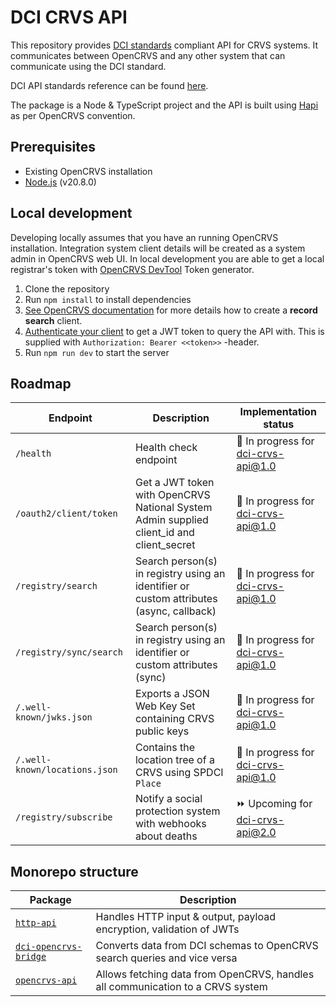 # DCI CRVS API

This repository provides [DCI standards](https://github.com/spdci/standards) compliant API for CRVS systems. It communicates between OpenCRVS and any other system that can communicate using the DCI standard.

DCI API standards reference can be found [here](https://spdci.github.io/standards/release/html/registry_core_api_v1_0.0.0.html).

The package is a Node & TypeScript project and the API is built using [Hapi](https://hapi.dev/) as per OpenCRVS convention.

## Prerequisites

- Existing OpenCRVS installation
- [Node.js](https://nodejs.org/en/) (v20.8.0)

## Local development

Developing locally assumes that you have an running OpenCRVS installation. Integration system client details will be created as a system admin in OpenCRVS web UI.
In local development you are able to get a local registrar's token with [OpenCRVS DevTool](https://is-my-opencrvs-up.netlify.app/) Token generator.

1. Clone the repository
2. Run `npm install` to install dependencies
3. [See OpenCRVS documentation](https://documentation.opencrvs.org/technology/interoperability/create-a-client) for more details how to create a **record search** client.
4. [Authenticate your client](https://documentation.opencrvs.org/technology/interoperability/authenticate-a-client) to get a JWT token to query the API with. This is supplied with `Authorization: Bearer <<token>>` -header.
5. Run `npm run dev` to start the server

## Roadmap

| Endpoint                      | Description                                                                              | Implementation status               |
| ----------------------------- | ---------------------------------------------------------------------------------------- | ----------------------------------- |
| `/health`                     | Health check endpoint                                                                    | 🚧 In progress for dci-crvs-api@1.0 |
| `/oauth2/client/token`        | Get a JWT token with OpenCRVS National System Admin supplied client_id and client_secret | 🚧 In progress for dci-crvs-api@1.0 |
| `/registry/search`            | Search person(s) in registry using an identifier or custom attributes (async, callback)  | 🚧 In progress for dci-crvs-api@1.0 |
| `/registry/sync/search`       | Search person(s) in registry using an identifier or custom attributes (sync)             | 🚧 In progress for dci-crvs-api@1.0 |
| `/.well-known/jwks.json`      | Exports a JSON Web Key Set containing CRVS public keys                                   | 🚧 In progress for dci-crvs-api@1.0 |
| `/.well-known/locations.json` | Contains the location tree of a CRVS using SPDCI `Place`                                 | 🚧 In progress for dci-crvs-api@1.0 |
| `/registry/subscribe`         | Notify a social protection system with webhooks about deaths                             | ⏩ Upcoming for dci-crvs-api@2.0    |

## Monorepo structure

| Package                                                | Description                                                                    |
| ------------------------------------------------------ | ------------------------------------------------------------------------------ |
| [`http-api`](/packages/http-api)                       | Handles HTTP input & output, payload encryption, validation of JWTs            |
| [`dci-opencrvs-bridge`](/packages/dci-opencrvs-bridge) | Converts data from DCI schemas to OpenCRVS search queries and vice versa       |
| [`opencrvs-api`](/packages/opencrvs-api)               | Allows fetching data from OpenCRVS, handles all communication to a CRVS system |
